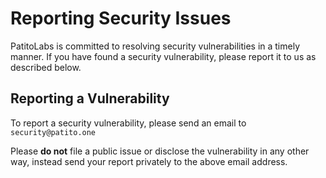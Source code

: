 # Reporting Security Issues

PatitoLabs is committed to resolving security vulnerabilities in a timely manner. If you have found a security vulnerability, please report it to us as described below.

## Reporting a Vulnerability

To report a security vulnerability, please send an email to `security@patito.one`

Please **do not** file a public issue or disclose the vulnerability in any other way, instead send your report privately to the above email address.